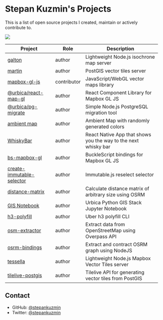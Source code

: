 # Stepan Kuzmin's Projects

This is a list of open source projects I created, maintain or actively contribute to.

[![](https://img.shields.io/badge/simply-awesome-brightgreen.svg)](https://github.com/stepankuzmin/projects)

| Project                                                                                | Role        | Description                                            |
| -------------------------------------------------------------------------------------- | ----------- | ------------------------------------------------------ |
| [galton](https://github.com/urbica/galton)                                             | author      | Lightweight Node.js isochrone map server               |
| [martin](https://github.com/urbica/martin)                                             | author      | PostGIS vector tiles server                            |
| [mapbox-gl-js](https://github.com/mapbox/mapbox-gl-js)                                 | contributor | JavaScript/WebGL vector maps library                   |
| [@urbica/react-map-gl](https://github.com/urbica/react-map-gl)                         | author      | React Component Library for Mapbox GL JS               |
| [@urbica/pg-migrate](https://github.com/urbica/pg-migrate)                             | author      | Simple Node.js PostgreSQL migration tool               |
| [ambient map](https://github.com/stepankuzmin/ambient-map)                             | author      | Ambient Map with randomly generated colors             |
| [WhiskyBar](https://github.com/stepankuzmin/WhiskyBar)                             | author      | React Native App that shows you the way to the next whisky bar             |
| [bs-mapbox-gl](https://github.com/stepankuzmin/bs-mapbox-gl)                           | author      | BuckleScript bindings for Mapbox GL JS                 |
| [create-immutable-selector](https://github.com/stepankuzmin/create-immutable-selector) | author      | Immutable.js reselect selector                         |
| [distance-matrix](https://github.com/stepankuzmin/distance-matrix)                     | author      | Calculate distance matrix of arbitrary size using OSRM |
| [GIS Notebook](https://github.com/urbica/gis-notebook)                                 | author      | Urbica Python GIS Stack Jupyter Notebook               |
| [h3-polyfill](https://github.com/stepankuzmin/h3-polyfill)                             | author      | Uber h3 polyfill CLI                                   |
| [osm-extractor](https://github.com/urbica/osm-extractor)                               | author      | Extract data from OpenStreetMap using Overpass API     |
| [osrm-bindings](https://github.com/urbica/osrm-bindings)                               | author      | Extract and contract OSRM graph using NodeJS           |
| [tessella](https://github.com/urbica/tessella)                                         | author      | Lightweight Node.js Mapbox Vector Tiles server         |
| [tilelive-postgis](https://github.com/stepankuzmin/tilelive-postgis)                   | author      | Tilelive API for generating vector tiles from PostGIS  |

## Contact

- GitHub: [@stepankuzmin](https://github.com/stepankuzmin)
- Twitter: [@stepankuzmin](https://twitter.com/stepankuzmin)
